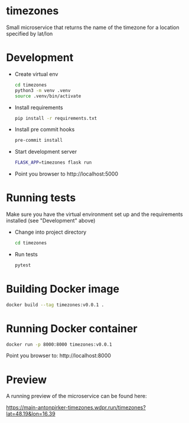 # timezones

Small microservice that returns the name of the timezone for a location specified by lat/lon


# Development

* Create virtual env
  ```bash
  cd timezones
  python3 -m venv .venv
  source .venv/bin/activate
  ```

* Install requirements
  ```bash
  pip install -r requirements.txt
  ```

* Install pre commit hooks
  ```bash
  pre-commit install
  ``` 

* Start development server
  ```bash
  FLASK_APP=timezones flask run
  ```

* Point you browser to http://localhost:5000


# Running tests

Make sure you have the virtual environment set up and the requirements installed (see "Development" above)

* Change into project directory
  ```bash
  cd timezones
  ```

* Run tests
  ```bash
  pytest
  ```


# Building Docker image

```bash
docker build --tag timezones:v0.0.1 .
```

# Running Docker container

```bash
docker run -p 8000:8000 timezones:v0.0.1
```

Point you browser to: http://localhost:8000


# Preview

A running preview of the microservice can be found here: 

https://main-antonpirker-timezones.wdpr.run/timezones?lat=48.19&lon=16.39